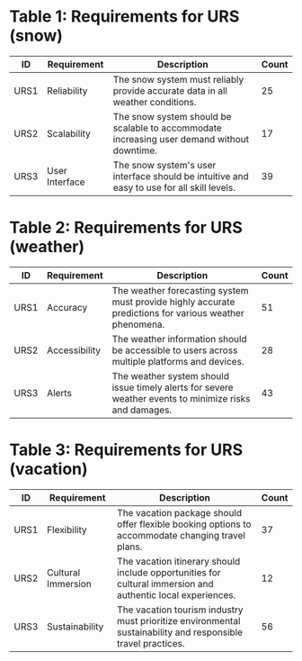 # Table 1: Requirements for URS (snow)

| ID   | Requirement       | Description                                                                                       | Count |
|------|-------------------|---------------------------------------------------------------------------------------------------|-------|
| URS1 | Reliability      | The snow system must reliably provide accurate data in all weather conditions.                |  25   |
| URS2 | Scalability      | The snow system should be scalable to accommodate increasing user demand without downtime.     |  17   |
| URS3 | User Interface   | The snow system's user interface should be intuitive and easy to use for all skill levels.    |  39   |

# Table 2: Requirements for URS (weather)

| ID   | Requirement       | Description                                                                                       | Count |
|------|-------------------|---------------------------------------------------------------------------------------------------|-------|
| URS1 | Accuracy         | The weather forecasting system must provide highly accurate predictions for various weather phenomena. |  51   |
| URS2 | Accessibility    | The weather information should be accessible to users across multiple platforms and devices.  |  28   |
| URS3 | Alerts           | The weather system should issue timely alerts for severe weather events to minimize risks and damages. |  43   |

# Table 3: Requirements for URS (vacation)

| ID   | Requirement       | Description                                                                                       | Count |
|------|-------------------|---------------------------------------------------------------------------------------------------|-------|
| URS1 | Flexibility      | The vacation package should offer flexible booking options to accommodate changing travel plans. |  37   |
| URS2 | Cultural Immersion | The vacation itinerary should include opportunities for cultural immersion and authentic local experiences. |  12   |
| URS3 | Sustainability   | The vacation tourism industry must prioritize environmental sustainability and responsible travel practices. |  56   |